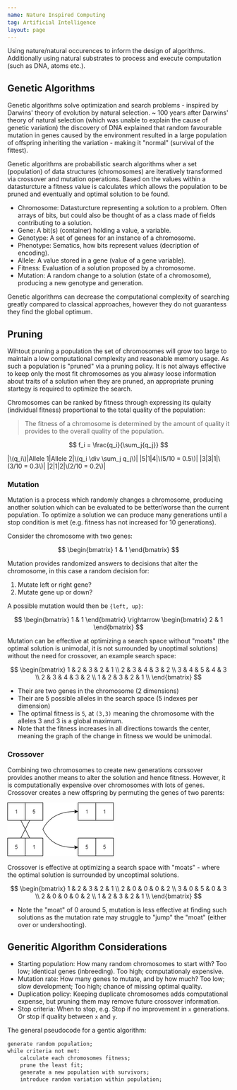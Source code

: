 ```yaml
---
name: Nature Inspired Computing
tag: Artificial Intelligence
layout: page
---
```


Using nature/natural occurences to inform the design of algorithms. Additionally using natural substrates to process and execute computation (such as DNA, atoms etc.).

## Genetic Algorithms

Genetic algorithms solve optimization and search problems - inspired by Darwins' theory of evolution by natural selection. ~ 100 years after Darwins' theory of natural selection (which was unable to explain the cause of genetic variation) the discovery of DNA explained that random favourable mutation in genes caused by the environment resulted in a large population of offspring inheriting the variation - making it "normal" (survival of the fittest).

Genetic algorithms are probabilistic search algorithms wher a set (population) of data structures (chromosomes) are iteratively transformed via crossover and mutation operations. Based on the values within a datasturcture a fitness value is calculates which allows the population to be pruned and eventually and optimal solution to be found.

- Chromosome: Datasturcture representing a solution to a problem. Often arrays of bits, but could also be thought of as a class made of fields contributing to a solution.
- Gene: A bit(s) (container) holding a value, a variable.
- Genotype: A set of genees for an instance of a chromosome.
- Phenotype: Sematics, how bits represent values (decription of encoding).
- Allele: A value stored in a gene (value of a gene variable).
- Fitness: Evaluation of a solution proposed by a chromosome.
- Mutation: A random change to a solution (state of a chromosome), producing a new genotype and generation.

Genetic algorithms can decrease the computational complexity of searching greatly compared to classical approaches, however they do not guarantess they find the global optimum.

## Pruning

Wihtout pruning a population the set of chromosomes will grow too large to maintain a low computational complexity and reasonable memory usage. As such a population is "pruned" via a pruning policy. It is not always effective to keep only the most fit chromosomes as you alwasy loose information about traits of a solution when they are pruned, an appropriate pruning startegy is required to optimize the search.

Chromosomes can be ranked by fitness through expressing its qulaity (individual fitness) proportional to the total quality of the population:

> The fitness of a chromosome is determined by the amount of quality it provides to the overall quality of the population.

$$
f_i = \frac{q_i}{\sum_j{q_j}}
$$

|\\(q_i\\)|Allele 1|Allele 2|\\(q_i \div \sum_j q_j\\)|
|5|1|4|\\(5/10 = 0.5\\)|
|3|3|1|\\(3/10 = 0.3\\)|
|2|1|2|\\(2/10 = 0.2\\)|

### Mutation

Mutation is a process which randomly changes a chromosome, producing another solution which can be evaluated to be better/worse than the current population. To optimize a solution we can produce many generations until a stop condition is met (e.g. fitness has not increased for 10 generations).

Consider the chromosome with two genes:

$$
\begin{bmatrix}
1 & 1
\end{bmatrix}
$$

Mutation provides randomized answers to decisions that alter the chromosome, in this case a random decision for:

1. Mutate left or right gene?
2. Mutate gene up or down?

A possible mutation would then be `{left, up}`:

$$
\begin{bmatrix}
1 & 1
\end{bmatrix}
\rightarrow
\begin{bmatrix}
2 & 1
\end{bmatrix}
$$

Mutation can be effective at optimizing a search space without "moats" (the optimal solution is unimodal, it is not surrounded by unoptimal solutions) without the need for crossover, an example search space:

$$
\begin{bmatrix}
1 & 2 & 3 & 2 & 1 \\
2 & 3 & 4 & 3 & 2 \\
3 & 4 & 5 & 4 & 3 \\
2 & 3 & 4 & 3 & 2 \\
1 & 2 & 3 & 2 & 1 \\
\end{bmatrix}
$$

- Their are two genes in the chromosome (2 dimensions)
- Their are 5 possible alleles in the search space (5 indexes per dimension)
- The optimal fitness is `5`, at `(3,3)` meaning the chromosome with the alleles 3 and 3 is a global maximum.
- Note that the fitness increases in all directions towards the center, meaning the graph of the change in fitness we would be unimodal.

### Crossover

Combining two chromosomes to create new generations corssover provides another means to alter the solution and hence fitness. However, it is computationally expensive over chromosomes with lots of genes. Crossover creates a new offspring by permuting the genes of two parents:

![Crossover](../Assets/crossover.png)

Crossover is effective at optimizing a search space with "moats" - where the optimal solution is surrounded by uncoptimal solutions.

$$
\begin{bmatrix}
1 & 2 & 3 & 2 & 1 \\
2 & 0 & 0 & 0 & 2 \\
3 & 0 & 5 & 0 & 3 \\
2 & 0 & 0 & 0 & 2 \\
1 & 2 & 3 & 2 & 1 \\
\end{bmatrix}
$$

- Note the "moat" of 0 around 5, mutation is less effective at finding such solutions as the mutation rate may struggle to "jump" the "moat" (either over or undershooting).

## Generitic Algorithm Considerations

- Starting population: How many random chromosomes to start with? Too low; identical genes (inbreeding). Too high; computationaly expensive.
- Mutation rate: How many genes to mutate, and by how much? Too low; slow development; Too high; chance of missing optimal quality.
- Duplication policy: Keeping duplicate chromosomes adds computational expense, but pruning them may remove future crossover information.
- Stop criteria: When to stop, e.g. Stop if no improvement in `x` generations. Or stop if quality between `x` and `y`.

The general pseudocode for a gentic algorithm:

```
generate random population;
while criteria not met:
    calculate each chromosomes fitness;
    prune the least fit;
    generate a new population with survivors;
    introduce random variation within population;
```